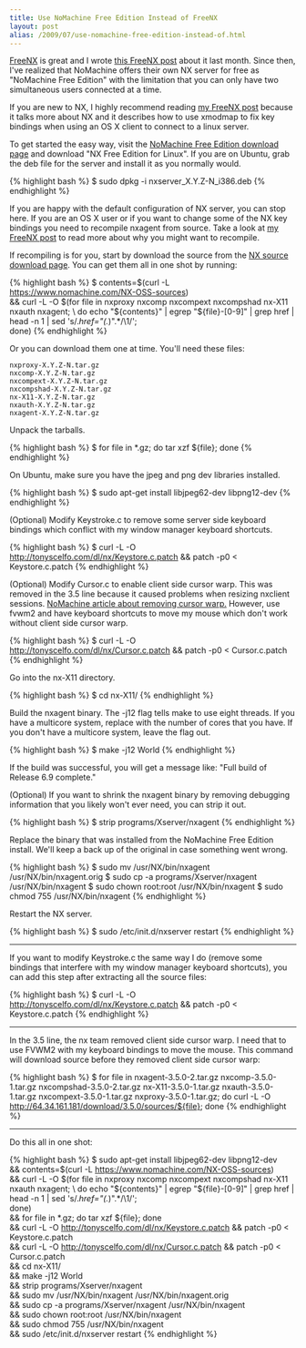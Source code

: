 ```yaml
---
title: Use NoMachine Free Edition Instead of FreeNX
layout: post
alias: /2009/07/use-nomachine-free-edition-instead-of.html
---
```


[FreeNX](http://freenx.berlios.de/) is great and I wrote [this FreeNX post](http://blog.tonyscelfo.com/2009/06/freenx-lets-you-use-nomachine-for-free.html) about it last month. Since then, I've realized that NoMachine offers their own NX server for free as "NoMachine Free Edition" with the limitation that you can only have two simultaneous users connected at a time.

If you are new to NX, I highly recommend reading [my FreeNX post](http://blog.tonyscelfo.com/2009/06/freenx-lets-you-use-nomachine-for-free.html) because it talks more about NX and it describes how to use xmodmap to fix key bindings when using an OS X client to connect to a linux server.

To get started the easy way, visit the [NoMachine Free Edition download page](http://www.nomachine.com/download-3) and download "NX Free Edition for Linux". If you are on Ubuntu, grab the deb file for the server and install it as you normally would.

{% highlight bash %}
$ sudo dpkg -i nxserver_X.Y.Z-N_i386.deb
{% endhighlight %}

If you are happy with the default configuration of NX server, you can stop here. If you are an OS X user or if you want to change some of the NX key bindings you need to recompile nxagent from source. Take a look at [my FreeNX post](http://blog.tonyscelfo.com/2009/06/freenx-lets-you-use-nomachine-for-free.html) to read more about why you might want to recompile.

If recompiling is for you, start by download the source from the [NX source download page](https://www.nomachine.com/NX-OSS-sources).  You can get them all in one shot by running:

{% highlight bash %}
$ contents=$(curl -L https://www.nomachine.com/NX-OSS-sources) \
  && curl -L -O $(for file in nxproxy nxcomp nxcompext nxcompshad nx-X11 nxauth nxagent; \
    do echo "${contents}" | egrep "${file}-[0-9]" | grep href | head -n 1 | sed 's/.*href="\(.*\)".*/\1/'; \
  done)
{% endhighlight %}

Or you can download them one at time.  You'll need these files:

    nxproxy-X.Y.Z-N.tar.gz
    nxcomp-X.Y.Z-N.tar.gz
    nxcompext-X.Y.Z-N.tar.gz
    nxcompshad-X.Y.Z-N.tar.gz
    nx-X11-X.Y.Z-N.tar.gz
    nxauth-X.Y.Z-N.tar.gz
    nxagent-X.Y.Z-N.tar.gz

Unpack the tarballs.

{% highlight bash %}
$ for file in *.gz; do tar xzf ${file}; done
{% endhighlight %}

On Ubuntu, make sure you have the jpeg and png dev libraries installed.

{% highlight bash %}
$ sudo apt-get install libjpeg62-dev libpng12-dev
{% endhighlight %}

(Optional) Modify Keystroke.c to remove some server side keyboard bindings which conflict with my window manager keyboard shortcuts.

{% highlight bash %}
$ curl -L -O http://tonyscelfo.com/dl/nx/Keystore.c.patch && patch -p0 < Keystore.c.patch
{% endhighlight %}

(Optional) Modify Cursor.c to enable client side cursor warp.  This was removed in the 3.5 line because it caused problems when resizing nxclient sessions.  [NoMachine article about removing cursor warp.](http://www.nomachine.com/ar/view.php?ar_id=AR02J00622)  However, use fvwm2 and have keyboard shortcuts to move my mouse which don't work without client side cursor warp.

{% highlight bash %}
$ curl -L -O http://tonyscelfo.com/dl/nx/Cursor.c.patch && patch -p0 < Cursor.c.patch
{% endhighlight %}

Go into the nx-X11 directory.

{% highlight bash %}
$ cd nx-X11/
{% endhighlight %}

Build the nxagent binary. The -j12 flag tells make to use eight threads. If you have a multicore system, replace with the number of cores that you have. If you don't have a multicore system, leave the flag out.

{% highlight bash %}
$ make -j12 World
{% endhighlight %}

If the build was successful, you will get a message like: "Full build of Release 6.9 complete."

(Optional) If you want to shrink the nxagent binary by removing debugging information that you likely won't ever need, you can strip it out.

{% highlight bash %}
$ strip programs/Xserver/nxagent
{% endhighlight %}

Replace the binary that was installed from the NoMachine Free Edition install. We'll keep a back up of the original in case something went wrong.

{% highlight bash %}
$ sudo mv /usr/NX/bin/nxagent /usr/NX/bin/nxagent.orig
$ sudo cp -a programs/Xserver/nxagent /usr/NX/bin/nxagent
$ sudo chown root:root /usr/NX/bin/nxagent
$ sudo chmod 755 /usr/NX/bin/nxagent
{% endhighlight %}

Restart the NX server.

{% highlight bash %}
$ sudo /etc/init.d/nxserver restart
{% endhighlight %}

---

If you want to modify Keystroke.c the same way I do (remove some bindings that interfere with my window manager keyboard shortcuts), you can add this step after extracting all the source files:

{% highlight bash %}
$ curl -L -O http://tonyscelfo.com/dl/nx/Keystore.c.patch && patch -p0 < Keystore.c.patch
{% endhighlight %}

---

In the 3.5 line, the nx team removed client side cursor warp. I need that to use FVWM2 with my keyboard bindings to move the mouse. This command will download source before they removed client side cursor warp:

{% highlight bash %}
$ for file in nxagent-3.5.0-2.tar.gz nxcomp-3.5.0-1.tar.gz nxcompshad-3.5.0-2.tar.gz nx-X11-3.5.0-1.tar.gz nxauth-3.5.0-1.tar.gz nxcompext-3.5.0-1.tar.gz nxproxy-3.5.0-1.tar.gz; do curl -L -O http://64.34.161.181/download/3.5.0/sources/${file}; done
{% endhighlight %}

---

Do this all in one shot:

{% highlight bash %}
$ sudo apt-get install libjpeg62-dev libpng12-dev \
    && contents=$(curl -L https://www.nomachine.com/NX-OSS-sources) \
    && curl -L -O $(for file in nxproxy nxcomp nxcompext nxcompshad nx-X11 nxauth nxagent; \
      do echo "${contents}" | egrep "${file}-[0-9]" | grep href | head -n 1 | sed 's/.*href="\(.*\)".*/\1/'; \
    done) \
    && for file in *.gz; do tar xzf ${file}; done \
    && curl -L -O http://tonyscelfo.com/dl/nx/Keystore.c.patch && patch -p0 < Keystore.c.patch \
    && curl -L -O http://tonyscelfo.com/dl/nx/Cursor.c.patch && patch -p0 < Cursor.c.patch \
    && cd nx-X11/ \
    && make -j12 World \
    && strip programs/Xserver/nxagent \
    && sudo mv /usr/NX/bin/nxagent /usr/NX/bin/nxagent.orig \
    && sudo cp -a programs/Xserver/nxagent /usr/NX/bin/nxagent \
    && sudo chown root:root /usr/NX/bin/nxagent \
    && sudo chmod 755 /usr/NX/bin/nxagent \
    && sudo /etc/init.d/nxserver restart
{% endhighlight %}
